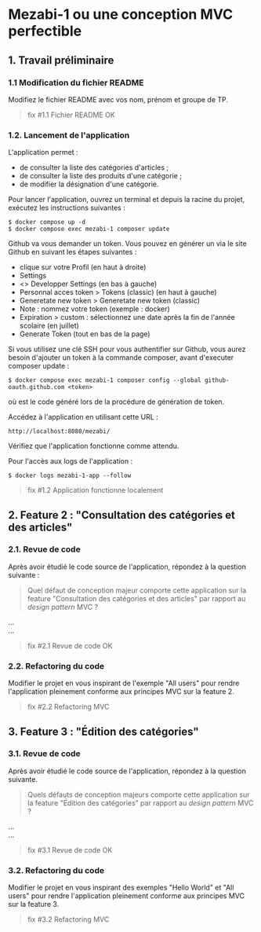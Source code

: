 # Mezabi-1 ou une conception MVC perfectible

## 1. Travail préliminaire

### 1.1 Modification du fichier README

Modifiez le fichier README avec vos nom, prénom et groupe de TP.

> fix #1.1 Fichier README OK

### 1.2. Lancement de l'application

L'application permet :

- de consulter la liste des catégories d'articles ;
- de consulter la liste des produits d'une catégorie ;
- de modifier la désignation d'une catégorie.

Pour lancer l'application, ouvrez un terminal et depuis la racine du projet, exécutez les instructions suivantes :

```
$ docker compose up -d 
$ docker compose exec mezabi-1 composer update
```

Github va vous demander un token.
Vous pouvez en générer un via le site Github en suivant les étapes suivantes :
- clique sur votre Profil (en haut à droite)
- Settings
- <> Developper Settings (en bas à gauche)
- Personnal acces token > Tokens (classic) (en haut à gauche)
- Generetate new token > Generetate new token (classic)
- Note : nommez votre token (exemple : docker)
- Expiration > custom : sélectionnez une date après la fin de l'année scolaire (en juillet)
- Generate Token (tout en bas de la page)

Si vous utilisez une clé SSH pour vous authentifier sur Github, vous aurez besoin d'ajouter un token à la commande composer, avant d'executer composer update :
```
$ docker compose exec mezabi-1 composer config --global github-oauth.github.com <token>
```
où <token> est le code généré lors de la procédure de génération de token.


Accédez à l'application en utilisant cette URL :

`http://localhost:8080/mezabi/`

Vérifiez que l'application fonctionne comme attendu.

Pour l'accès aux logs de l'application :

```
$ docker logs mezabi-1-app --follow
```

> fix #1.2 Application fonctionne localement

## 2. Feature 2 : "Consultation des catégories et des articles"

### 2.1. Revue de code

Après avoir étudié le code source de l'application, répondez à la question suivante :

> Quel défaut de conception majeur comporte cette application sur la feature "Consultation des catégories et des articles"
> par rapport au _design pattern_ MVC ?

...  
...

> fix #2.1 Revue de code OK

### 2.2. Refactoring du code

Modifier le projet en vous inspirant de l'exemple "All users" pour rendre l'application pleinement conforme aux principes
MVC sur la feature 2.

> fix #2.2 Refactoring MVC


## 3. Feature 3 : "Édition des catégories"

### 3.1. Revue de code

Après avoir étudié le code source de l'application, répondez à la question suivante.

> Quels défauts de conception majeurs comporte cette application sur la feature "Édition des catégories" par rapport au _design pattern_ MVC ?

...  
...

> fix #3.1 Revue de code OK

### 3.2. Refactoring du code

Modifier le projet en vous inspirant des exemples "Hello World" et "All users" pour rendre l'application pleinement conforme aux principes
MVC sur la feature 3.

> fix #3.2 Refactoring MVC
